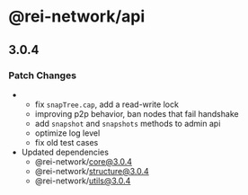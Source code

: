 # @rei-network/api

## 3.0.4

### Patch Changes

- - fix `snapTree.cap`, add a read-write lock
  - improving p2p behavior, ban nodes that fail handshake
  - add `snapshot` and `snapshots` methods to admin api
  - optimize log level
  - fix old test cases
- Updated dependencies
  - @rei-network/core@3.0.4
  - @rei-network/structure@3.0.4
  - @rei-network/utils@3.0.4
